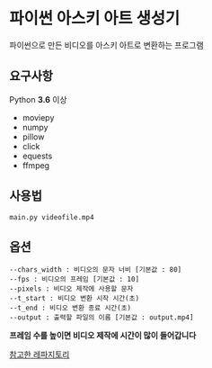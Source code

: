 # 파이썬 아스키 아트 생성기

파이썬으로 만든 비디오를 아스키 아트로 변환하는 프로그램

## 요구사항

Python **3.6** 이상

-   moviepy
-   numpy
-   pillow
-   click
-   equests
-   ffmpeg

## 사용법

```
main.py videofile.mp4
```

## 옵션

```
--chars_width : 비디오의 문자 너비 [기본값 : 80]
--fps : 비디오의 프레임 [기본값 : 10]
--pixels : 비디오 제작에 사용할 문자
--t_start : 비디오 변환 시작 시간(초)
--t_end : 비디오 변환 종료 시간(초)
--output : 출력할 파일의 이름 [기본값 : output.mp4]
```

**프레임 수를 높이면 비디오 제작에 시간이 많이 들어갑니다**

[참고한 레파지토리 ](https://github.com/ryan4yin/video2chars)
